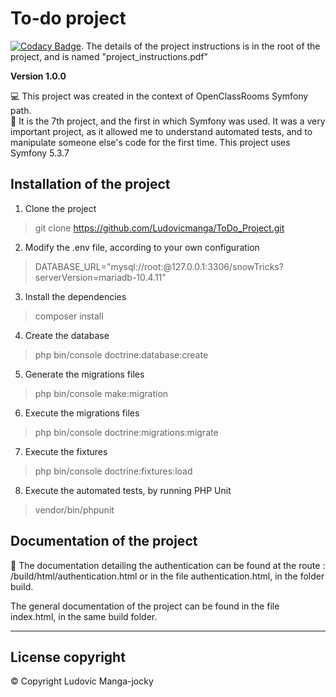 # To-do project

[![Codacy Badge](https://api.codacy.com/project/badge/Grade/fd21de1132a94d4a8377b1542dc851c4)](https://app.codacy.com/gh/Ludovicmanga/ToDo_Project?utm_source=github.com&utm_medium=referral&utm_content=Ludovicmanga/ToDo_Project&utm_campaign=Badge_Grade_Settings).
The details of the project instructions is in the root of the project, and is named "project_instructions.pdf"

**Version 1.0.0** 

:computer: This project was created in the context of OpenClassRooms Symfony path. </br>
:briefcase: It is the 7th project, and the first in which Symfony was used. 
It was a very important project, as it allowed me to understand automated tests, and to manipulate someone else's code for the first time.
This project uses Symfony 5.3.7

## Installation of the project

1.  Clone the project
> git clone https://github.com/Ludovicmanga/ToDo_Project.git

2.  Modify the .env file, according to your own configuration
> DATABASE_URL="mysql://root:@127.0.0.1:3306/snowTricks?serverVersion=mariadb-10.4.11"

3.  Install the dependencies 
> composer install

4.  Create the database
> php bin/console doctrine:database:create

5.  Generate the migrations files 
> php bin/console make:migration

6.  Execute the migrations files
> php bin/console doctrine:migrations:migrate

7.  Execute the fixtures
> php bin/console doctrine:fixtures:load

8.  Execute the automated tests, by running PHP Unit
> vendor/bin/phpunit

## Documentation of the project

:closed_book: The documentation detailing the authentication can be found at the route : /build/html/authentication.html or in the file authentication.html, in the folder build.

The general documentation of the project can be found in the file index.html, in the same build folder.

--- 

## License  copyright 
:copyright: Copyright Ludovic Manga-jocky 

